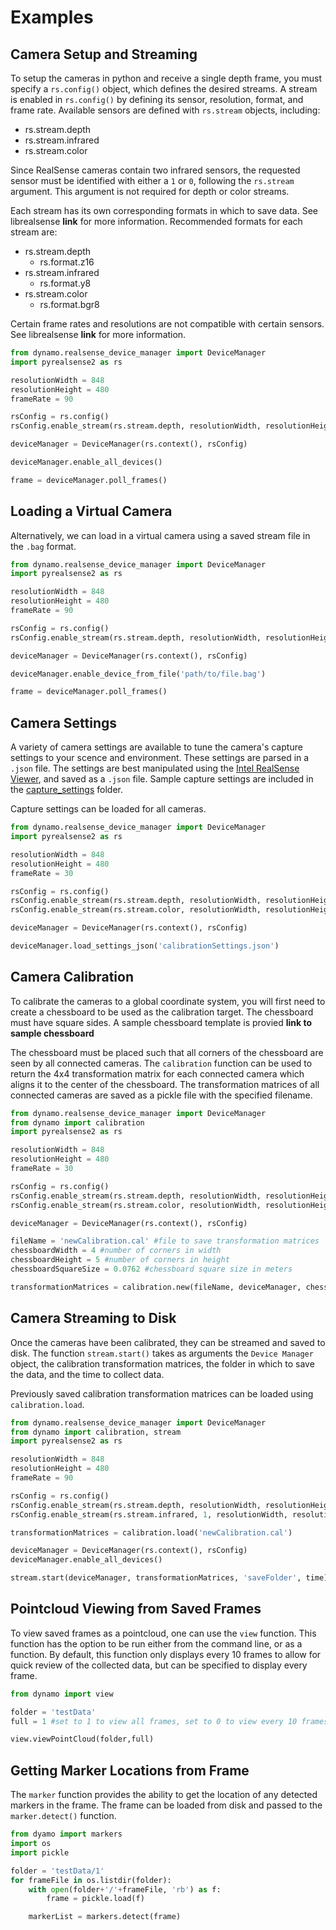 # Examples

## Camera Setup and Streaming

To setup the cameras in python and receive a single depth frame, you must specify a `rs.config()` object, which defines the desired streams. 
A stream is enabled in `rs.config()` by defining its sensor, resolution, format, and frame rate. 
Available sensors are defined with `rs.stream` objects, including:
* rs.stream.depth
* rs.stream.infrared
* rs.stream.color

Since RealSense cameras contain two infrared sensors, the requested sensor must be identified with either a `1` or `0`, following the `rs.stream` argument. 
This argument is not required for depth or color streams. 

Each stream has its own corresponding formats in which to save data.
See librealsense **link** for more information. 
Recommended formats for each stream are: 
* rs.stream.depth
  * rs.format.z16
* rs.stream.infrared
  * rs.format.y8
* rs.stream.color
  * rs.format.bgr8

Certain frame rates and resolutions are not compatible with certain sensors. 
See librealsense **link** for more information. 

  
```python
from dynamo.realsense_device_manager import DeviceManager
import pyrealsense2 as rs

resolutionWidth = 848
resolutionHeight = 480
frameRate = 90

rsConfig = rs.config()
rsConfig.enable_stream(rs.stream.depth, resolutionWidth, resolutionHeight, rs.format.z16, frameRate)

deviceManager = DeviceManager(rs.context(), rsConfig)

deviceManager.enable_all_devices()

frame = deviceManager.poll_frames()
```
## Loading a Virtual Camera

Alternatively, we can load in a virtual camera using a saved stream file in the `.bag` format. 


```python
from dynamo.realsense_device_manager import DeviceManager
import pyrealsense2 as rs

resolutionWidth = 848
resolutionHeight = 480
frameRate = 90

rsConfig = rs.config()
rsConfig.enable_stream(rs.stream.depth, resolutionWidth, resolutionHeight, rs.format.z16, frameRate)

deviceManager = DeviceManager(rs.context(), rsConfig)

deviceManager.enable_device_from_file('path/to/file.bag')

frame = deviceManager.poll_frames()

```
## Camera Settings
A variety of camera settings are available to tune the camera's capture settings to your scence and environment. 
These settings are parsed in a ``.json`` file. 
The settings are best manipulated using the [Intel RealSense Viewer](https://software.intel.com/en-us/realsense/d400/get-started), and saved as a ``.json`` file. 
Sample capture settings are included in the [capture_settings](../capture_settings) folder. 

Capture settings can be loaded for all cameras. 

```python
from dynamo.realsense_device_manager import DeviceManager
import pyrealsense2 as rs

resolutionWidth = 848
resolutionHeight = 480
frameRate = 30

rsConfig = rs.config()
rsConfig.enable_stream(rs.stream.depth, resolutionWidth, resolutionHeight, rs.format.z16, frameRate)
rsConfig.enable_stream(rs.stream.color, resolutionWidth, resolutionHeight, rs.format.bgr8, frameRate)

deviceManager = DeviceManager(rs.context(), rsConfig)

deviceManager.load_settings_json('calibrationSettings.json')

```


## Camera Calibration

To calibrate the cameras to a global coordinate system, you will first need to create a chessboard to be used as the calibration target.
The chessboard must have square sides. 
A sample chessboard template is provied **link to sample chessboard**



The chessboard must be placed such that all corners of the chessboard are seen by all connected cameras. 
The `calibration` function can be used to return the 4x4 transformation matrix for each connected camera which aligns it to the center of the chessboard. 
The transformation matrices of all connected cameras are saved as a pickle file with the specified filename.

```python
from dynamo.realsense_device_manager import DeviceManager
from dynamo import calibration
import pyrealsense2 as rs

resolutionWidth = 848
resolutionHeight = 480
frameRate = 30

rsConfig = rs.config()
rsConfig.enable_stream(rs.stream.depth, resolutionWidth, resolutionHeight, rs.format.z16, frameRate)
rsConfig.enable_stream(rs.stream.color, resolutionWidth, resolutionHeight, rs.format.bgr8, frameRate)

deviceManager = DeviceManager(rs.context(), rsConfig)

fileName = 'newCalibration.cal' #file to save transformation matrices
chessboardWidth = 4 #number of corners in width
chessboardHeight = 5 #number of corners in height
chessboardSquareSize = 0.0762 #chessboard square size in meters

transformationMatrices = calibration.new(fileName, deviceManager, chessboardWidth, chessboardHeight, chessboardSquareSize)
```
## Camera Streaming to Disk
Once the cameras have been calibrated, they can be streamed and saved to disk.
The function `stream.start()` takes as arguments the `Device Manager` object, the calibration transformation matrices, the folder in which to save the data, and the time to collect data. 

Previously saved calibration transformation matrices can be loaded using `calibration.load`.

```python
from dynamo.realsense_device_manager import DeviceManager
from dynamo import calibration, stream
import pyrealsense2 as rs

resolutionWidth = 848
resolutionHeight = 480
frameRate = 90

rsConfig = rs.config()
rsConfig.enable_stream(rs.stream.depth, resolutionWidth, resolutionHeight, rs.format.z16, frameRate)
rsConfig.enable_stream(rs.stream.infrared, 1, resolutionWidth, resolutionHeight, rs.format.y8, frameRate)

transformationMatrices = calibration.load('newCalibration.cal')

deviceManager = DeviceManager(rs.context(), rsConfig)
deviceManager.enable_all_devices()

stream.start(deviceManager, transformationMatrices, 'saveFolder', time)

```

## Pointcloud Viewing from Saved Frames

To view saved frames as a pointcloud, one can use the `view` function. 
This function has the option to be run either from the command line, or as a function. 
By default, this function only displays every 10 frames to allow for quick review of the collected data, but can be specified to display every frame. 

```python
from dynamo import view

folder = 'testData'
full = 1 #set to 1 to view all frames, set to 0 to view every 10 frames

view.viewPointCloud(folder,full)
```

## Getting Marker Locations from Frame

The `marker` function provides the ability to get the location of any detected markers in the frame. 
The frame can be loaded from disk and passed to the `marker.detect()` function. 

```python
from dyamo import markers
import os
import pickle

folder = 'testData/1'
for frameFile in os.listdir(folder):
    with open(folder+'/'+frameFile, 'rb') as f:
        frame = pickle.load(f)

    markerList = markers.detect(frame)


```


